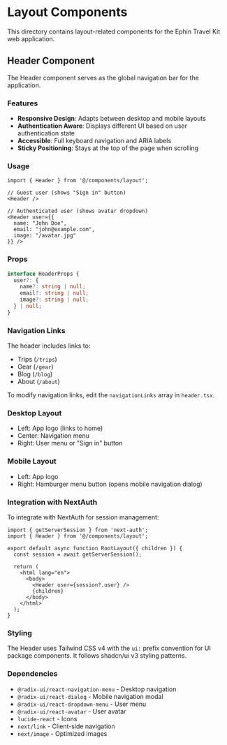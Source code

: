 # Layout Components

This directory contains layout-related components for the Ephin Travel Kit web application.

## Header Component

The Header component serves as the global navigation bar for the application.

### Features

- **Responsive Design**: Adapts between desktop and mobile layouts
- **Authentication Aware**: Displays different UI based on user authentication state
- **Accessible**: Full keyboard navigation and ARIA labels
- **Sticky Positioning**: Stays at the top of the page when scrolling

### Usage

```tsx
import { Header } from '@/components/layout';

// Guest user (shows "Sign in" button)
<Header />

// Authenticated user (shows avatar dropdown)
<Header user={{
  name: "John Doe",
  email: "john@example.com",
  image: "/avatar.jpg"
}} />
```

### Props

```typescript
interface HeaderProps {
  user?: {
    name?: string | null;
    email?: string | null;
    image?: string | null;
  } | null;
}
```

### Navigation Links

The header includes links to:

- Trips (`/trips`)
- Gear (`/gear`)
- Blog (`/blog`)
- About (`/about`)

To modify navigation links, edit the `navigationLinks` array in `header.tsx`.

### Desktop Layout

- Left: App logo (links to home)
- Center: Navigation menu
- Right: User menu or "Sign in" button

### Mobile Layout

- Left: App logo
- Right: Hamburger menu button (opens mobile navigation dialog)

### Integration with NextAuth

To integrate with NextAuth for session management:

```tsx
import { getServerSession } from 'next-auth';
import { Header } from '@/components/layout';

export default async function RootLayout({ children }) {
  const session = await getServerSession();

  return (
    <html lang="en">
      <body>
        <Header user={session?.user} />
        {children}
      </body>
    </html>
  );
}
```

### Styling

The Header uses Tailwind CSS v4 with the `ui:` prefix convention for UI package components. It follows shadcn/ui v3 styling patterns.

### Dependencies

- `@radix-ui/react-navigation-menu` - Desktop navigation
- `@radix-ui/react-dialog` - Mobile navigation modal
- `@radix-ui/react-dropdown-menu` - User menu
- `@radix-ui/react-avatar` - User avatar
- `lucide-react` - Icons
- `next/link` - Client-side navigation
- `next/image` - Optimized images
